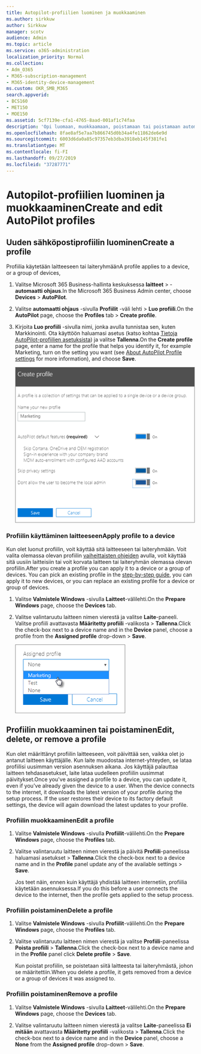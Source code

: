 ```yaml
---
title: Autopilot-profiilien luominen ja muokkaaminen
ms.author: sirkkuw
author: Sirkkuw
manager: scotv
audience: Admin
ms.topic: article
ms.service: o365-administration
localization_priority: Normal
ms.collection:
- Adm_O365
- M365-subscription-management
- M365-identity-device-management
ms.custom: OKR_SMB_M365
search.appverid:
- BCS160
- MET150
- MOE150
ms.assetid: 5cf7139e-cfa1-4765-8aad-001af1c74faa
description: 'Opi luomaan, muokkaamaan, poistamaan tai poistamaan automaatti ohjauksen profiileja. '
ms.openlocfilehash: 8fae8af5e7aa7b866745d0b34a4fe11862de6e9d
ms.sourcegitcommit: 6003d6da0a85c97357eb3dba3918eb145f381fe1
ms.translationtype: MT
ms.contentlocale: fi-FI
ms.lasthandoff: 09/27/2019
ms.locfileid: "37287771"
---
```

# <a name="create-and-edit-autopilot-profiles"></a><span data-ttu-id="0fde2-103">Autopilot-profiilien luominen ja muokkaaminen</span><span class="sxs-lookup"><span data-stu-id="0fde2-103">Create and edit AutoPilot profiles</span></span>

## <a name="create-a-profile"></a><span data-ttu-id="0fde2-104">Uuden sähköpostiprofiilin luominen</span><span class="sxs-lookup"><span data-stu-id="0fde2-104">Create a profile</span></span>

<span data-ttu-id="0fde2-105">Profiilia käytetään laitteeseen tai laiteryhmään</span><span class="sxs-lookup"><span data-stu-id="0fde2-105">A profile applies to a device, or a group of devices,</span></span>
  
1. <span data-ttu-id="0fde2-106">Valitse Microsoft 365 Business-hallinta keskuksessa **laitteet** \> - **automaatti ohjaus**.</span><span class="sxs-lookup"><span data-stu-id="0fde2-106">In the Microsoft 365 Business Admin center, choose **Devices** \> **AutoPilot**.</span></span>
  
2. <span data-ttu-id="0fde2-107">Valitse **automaatti ohjaus** -sivulla **Profiilit** -väli lehti \> **Luo profiili**.</span><span class="sxs-lookup"><span data-stu-id="0fde2-107">On the **AutoPilot** page, choose the **Profiles** tab \> **Create profile**.</span></span>
    
3. <span data-ttu-id="0fde2-108">Kirjoita **Luo profiili** -sivulla nimi, jonka avulla tunnistaa sen, kuten Markkinointi. Ota käyttöön haluamasi asetus (katso kohtaa [Tietoja AutoPilot-profiilien asetuksista](autopilot-profile-settings.md)) ja valitse **Tallenna**.</span><span class="sxs-lookup"><span data-stu-id="0fde2-108">On the **Create profile** page, enter a name for the profile that helps you identify it, for example Marketing, turn on the setting you want (see [About AutoPilot Profile settings](autopilot-profile-settings.md) for more information), and choose **Save**.</span></span>
    
    ![Enter name and turn on settings in the Create profile panel.](media/63b5a00d-6a5d-48d0-9557-e7531e80702a.png)
  
### <a name="apply-profile-to-a-device"></a><span data-ttu-id="0fde2-110">Profiilin käyttäminen laitteeseen</span><span class="sxs-lookup"><span data-stu-id="0fde2-110">Apply profile to a device</span></span>

<span data-ttu-id="0fde2-p101">Kun olet luonut profiilin, voit käyttää sitä laitteeseen tai laiteryhmään. Voit valita olemassa olevan profiilin [vaiheittaisten ohjeiden](add-autopilot-devices-and-profile.md) avulla, voit käyttää sitä uusiin laitteisiin tai voit korvata laitteen tai laiteryhmän olemassa olevan profiilin.</span><span class="sxs-lookup"><span data-stu-id="0fde2-p101">After you create a profile you can apply it to a device or a group of devices. You can pick an existing profile in the [step-by-step guide](add-autopilot-devices-and-profile.md), you can apply it to new devices, or you can replace an existing profile for a device or group of devices.</span></span> 
  
1. <span data-ttu-id="0fde2-113">Valitse **Valmistele Windows** -sivulla **Laitteet**-välilehti.</span><span class="sxs-lookup"><span data-stu-id="0fde2-113">On the **Prepare Windows** page, choose the **Devices** tab.</span></span> 
    
2. <span data-ttu-id="0fde2-114">Valitse valintaruutu laitteen nimen vierestä ja valitse **Laite**-paneeli. Valitse profiili avattavasta **Määritetty profiili** -valikosta \> **Tallenna**.</span><span class="sxs-lookup"><span data-stu-id="0fde2-114">Click the check-box next to a device name and in the **Device** panel, choose a profile from the **Assigned profile** drop-down \> **Save**.</span></span>
    
    ![In the Device panel, select an Assigned profile to apply it.](media/ed0ce33f-9241-4403-a5de-2dddffdc6fb9.png)
  
## <a name="edit-delete-or-remove-a-profile"></a><span data-ttu-id="0fde2-116">Profiilin muokkaaminen tai poistaminen</span><span class="sxs-lookup"><span data-stu-id="0fde2-116">Edit, delete, or remove a profile</span></span>

<span data-ttu-id="0fde2-p102">Kun olet määrittänyt profiilin laitteeseen, voit päivittää sen, vaikka olet jo antanut laitteen käyttäjälle. Kun laite muodostaa internet-yhteyden, se lataa profiilisi uusimman version asennuksen aikana. Jos käyttäjä palauttaa laitteen tehdasasetukset, laite lataa uudelleen profiilin uusimmat päivitykset.</span><span class="sxs-lookup"><span data-stu-id="0fde2-p102">Once you've assigned a profile to a device, you can update it, even if you've already given the device to a user. When the device connects to the internet, it downloads the latest version of your profile during the setup process. If the user restores their device to its factory default settings, the device will again download the latest updates to your profile.</span></span> 
  
### <a name="edit-a-profile"></a><span data-ttu-id="0fde2-120">Profiilin muokkaaminen</span><span class="sxs-lookup"><span data-stu-id="0fde2-120">Edit a profile</span></span>

1. <span data-ttu-id="0fde2-121">Valitse **Valmistele Windows** -sivulla **Profiilit**-välilehti.</span><span class="sxs-lookup"><span data-stu-id="0fde2-121">On the **Prepare Windows** page, choose the **Profiles** tab.</span></span> 
    
2. <span data-ttu-id="0fde2-122">Valitse valintaruutu laitteen nimen vierestä ja päivitä **Profiili**-paneelissa haluamasi asetukset \> **Tallenna**.</span><span class="sxs-lookup"><span data-stu-id="0fde2-122">Click the check-box next to a device name and in the **Profile** panel update any of the available settings \> **Save**.</span></span>
    
    <span data-ttu-id="0fde2-123">Jos teet näin, ennen kuin käyttäjä yhdistää laitteen internetiin, profiilia käytetään asennuksessa.</span><span class="sxs-lookup"><span data-stu-id="0fde2-123">If you do this before a user connects the device to the internet, then the profile gets applied to the setup process.</span></span>
    
### <a name="delete-a-profile"></a><span data-ttu-id="0fde2-124">Profiilin poistaminen</span><span class="sxs-lookup"><span data-stu-id="0fde2-124">Delete a profile</span></span>

1. <span data-ttu-id="0fde2-125">Valitse **Valmistele Windows** -sivulla **Profiilit**-välilehti.</span><span class="sxs-lookup"><span data-stu-id="0fde2-125">On the **Prepare Windows** page, choose the **Profiles** tab.</span></span> 
    
2. <span data-ttu-id="0fde2-126">Valitse valintaruutu laitteen nimen vierestä ja valitse **Profiili**-paneelissa **Poista profiili** \> **Tallenna**.</span><span class="sxs-lookup"><span data-stu-id="0fde2-126">Click the check-box next to a device name and in the **Profile** panel click **Delete profile** \> **Save**.</span></span>
    
    <span data-ttu-id="0fde2-127">Kun poistat profiilin, se poistetaan siitä laitteesta tai laiteryhmästä, johon se määritettiin.</span><span class="sxs-lookup"><span data-stu-id="0fde2-127">When you delete a profile, it gets removed from a device or a group of devices it was assigned to.</span></span>
    
### <a name="remove-a-profile"></a><span data-ttu-id="0fde2-128">Profiilin poistaminen</span><span class="sxs-lookup"><span data-stu-id="0fde2-128">Remove a profile</span></span>

1. <span data-ttu-id="0fde2-129">Valitse **Valmistele Windows** -sivulla **Laitteet**-välilehti.</span><span class="sxs-lookup"><span data-stu-id="0fde2-129">On the **Prepare Windows** page, choose the **Devices** tab.</span></span> 
    
2. <span data-ttu-id="0fde2-130">Valitse valintaruutu laitteen nimen vierestä ja valitse **Laite**-paneelissa **Ei mitään** avattavasta **Määritetty profiili** -valikosta \> **Tallenna**.</span><span class="sxs-lookup"><span data-stu-id="0fde2-130">Click the check-box next to a device name and in the **Device** panel, choose a **None** from the **Assigned profile** drop-down \> **Save**.</span></span>
    
